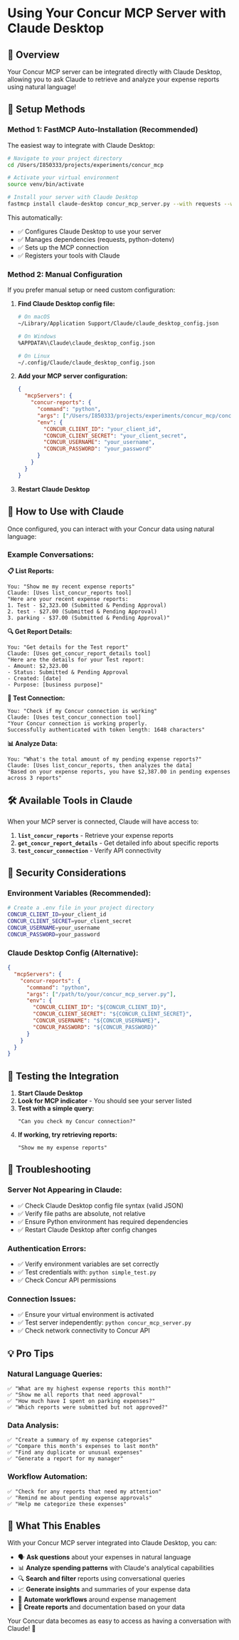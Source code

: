 # Using Your Concur MCP Server with Claude Desktop

## 🎯 **Overview**

Your Concur MCP server can be integrated directly with Claude Desktop, allowing you to ask Claude to retrieve and analyze your expense reports using natural language!

## 🔧 **Setup Methods**

### **Method 1: FastMCP Auto-Installation (Recommended)**

The easiest way to integrate with Claude Desktop:

```bash
# Navigate to your project directory
cd /Users/I850333/projects/experiments/concur_mcp

# Activate your virtual environment
source venv/bin/activate

# Install your server with Claude Desktop
fastmcp install claude-desktop concur_mcp_server.py --with requests --with python-dotenv
```

This automatically:
- ✅ Configures Claude Desktop to use your server
- ✅ Manages dependencies (requests, python-dotenv)
- ✅ Sets up the MCP connection
- ✅ Registers your tools with Claude

### **Method 2: Manual Configuration**

If you prefer manual setup or need custom configuration:

1. **Find Claude Desktop config file:**
   ```bash
   # On macOS
   ~/Library/Application Support/Claude/claude_desktop_config.json
   
   # On Windows
   %APPDATA%\Claude\claude_desktop_config.json
   
   # On Linux
   ~/.config/Claude/claude_desktop_config.json
   ```

2. **Add your MCP server configuration:**
   ```json
   {
     "mcpServers": {
       "concur-reports": {
         "command": "python",
         "args": ["/Users/I850333/projects/experiments/concur_mcp/concur_mcp_server.py"],
         "env": {
           "CONCUR_CLIENT_ID": "your_client_id",
           "CONCUR_CLIENT_SECRET": "your_client_secret",
           "CONCUR_USERNAME": "your_username", 
           "CONCUR_PASSWORD": "your_password"
         }
       }
     }
   }
   ```

3. **Restart Claude Desktop**

## 💬 **How to Use with Claude**

Once configured, you can interact with your Concur data using natural language:

### **Example Conversations:**

**📋 List Reports:**
```
You: "Show me my recent expense reports"
Claude: [Uses list_concur_reports tool]
"Here are your recent expense reports:
1. Test - $2,323.00 (Submitted & Pending Approval)
2. test - $27.00 (Submitted & Pending Approval)  
3. parking - $37.00 (Submitted & Pending Approval)"
```

**🔍 Get Report Details:**
```
You: "Get details for the Test report"
Claude: [Uses get_concur_report_details tool]
"Here are the details for your Test report:
- Amount: $2,323.00
- Status: Submitted & Pending Approval
- Created: [date]
- Purpose: [business purpose]"
```

**🧪 Test Connection:**
```
You: "Check if my Concur connection is working"
Claude: [Uses test_concur_connection tool]
"Your Concur connection is working properly. 
Successfully authenticated with token length: 1648 characters"
```

**📊 Analyze Data:**
```
You: "What's the total amount of my pending expense reports?"
Claude: [Uses list_concur_reports, then analyzes the data]
"Based on your expense reports, you have $2,387.00 in pending expenses across 3 reports"
```

## 🛠️ **Available Tools in Claude**

When your MCP server is connected, Claude will have access to:

1. **`list_concur_reports`** - Retrieve your expense reports
2. **`get_concur_report_details`** - Get detailed info about specific reports  
3. **`test_concur_connection`** - Verify API connectivity

## 🔐 **Security Considerations**

### **Environment Variables (Recommended):**
```bash
# Create a .env file in your project directory
CONCUR_CLIENT_ID=your_client_id
CONCUR_CLIENT_SECRET=your_client_secret
CONCUR_USERNAME=your_username
CONCUR_PASSWORD=your_password
```

### **Claude Desktop Config (Alternative):**
```json
{
  "mcpServers": {
    "concur-reports": {
      "command": "python",
      "args": ["/path/to/your/concur_mcp_server.py"],
      "env": {
        "CONCUR_CLIENT_ID": "${CONCUR_CLIENT_ID}",
        "CONCUR_CLIENT_SECRET": "${CONCUR_CLIENT_SECRET}",
        "CONCUR_USERNAME": "${CONCUR_USERNAME}",
        "CONCUR_PASSWORD": "${CONCUR_PASSWORD}"
      }
    }
  }
}
```

## 🧪 **Testing the Integration**

1. **Start Claude Desktop**
2. **Look for MCP indicator** - You should see your server listed
3. **Test with a simple query:**
   ```
   "Can you check my Concur connection?"
   ```
4. **If working, try retrieving reports:**
   ```
   "Show me my expense reports"
   ```

## 🚨 **Troubleshooting**

### **Server Not Appearing in Claude:**
- ✅ Check Claude Desktop config file syntax (valid JSON)
- ✅ Verify file paths are absolute, not relative
- ✅ Ensure Python environment has required dependencies
- ✅ Restart Claude Desktop after config changes

### **Authentication Errors:**
- ✅ Verify environment variables are set correctly
- ✅ Test credentials with: `python simple_test.py`
- ✅ Check Concur API permissions

### **Connection Issues:**
- ✅ Ensure your virtual environment is activated
- ✅ Test server independently: `python concur_mcp_server.py`
- ✅ Check network connectivity to Concur API

## 💡 **Pro Tips**

### **Natural Language Queries:**
```
✅ "What are my highest expense reports this month?"
✅ "Show me all reports that need approval"
✅ "How much have I spent on parking expenses?"
✅ "Which reports were submitted but not approved?"
```

### **Data Analysis:**
```
✅ "Create a summary of my expense categories"
✅ "Compare this month's expenses to last month"
✅ "Find any duplicate or unusual expenses"
✅ "Generate a report for my manager"
```

### **Workflow Automation:**
```
✅ "Check for any reports that need my attention"
✅ "Remind me about pending expense approvals"
✅ "Help me categorize these expenses"
```

## 🎯 **What This Enables**

With your Concur MCP server integrated into Claude Desktop, you can:

- 🗣️ **Ask questions** about your expenses in natural language
- 📊 **Analyze spending patterns** with Claude's analytical capabilities
- 🔍 **Search and filter** reports using conversational queries
- 📈 **Generate insights** and summaries of your expense data
- 🤖 **Automate workflows** around expense management
- 📝 **Create reports** and documentation based on your data

Your Concur data becomes as easy to access as having a conversation with Claude! 🚀
